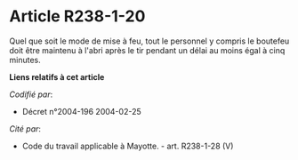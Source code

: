 # Article R238-1-20

Quel que soit le mode de mise à feu, tout le personnel y compris le boutefeu doit être maintenu à l'abri après le tir pendant
un délai au moins égal à cinq minutes.

**Liens relatifs à cet article**

_Codifié par_:

  - Décret n°2004-196 2004-02-25

_Cité par_:

  - Code du travail applicable à Mayotte. - art. R238-1-28 (V)
